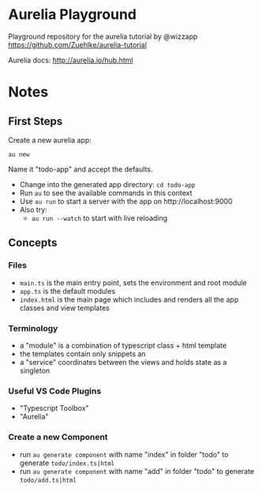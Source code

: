 
# Aurelia Playground

Playground repository for the aurelia tutorial by @wizzapp 
https://github.com/Zuehlke/aurelia-tutorial

Aurelia docs:
http://aurelia.io/hub.html

# Notes

## First Steps

Create a new aurelia app:

```
au new
```

Name it "todo-app" and accept the defaults.

 * Change into the generated app directory: `cd todo-app`
 * Run `au` to see the available commands in this context
 * Use `au run` to start a server with the app on http://localhost:9000
 * Also try:
    * `au run --watch` to start with live reloading

## Concepts

### Files

* `main.ts` is the main entry point, sets the environment and root module
* `app.ts` is the default modules
* `index.html` is the main page which includes and renders all the app classes and view templates

### Terminology

 * a "module" is a combination of typescript class + html template
 * the templates contain only snippets an
 * a "service" coordinates between the views and holds state as a singleton

### Useful VS Code Plugins

 * "Typescript Toolbox"
 * "Aurelia"

### Create a new Component

 * run `au generate component` with name "index" in folder "todo" to generate `todo/index.ts|html`
 * run `au generate component` with name "add" in folder "todo" to generate `todo/add.ts|html`
